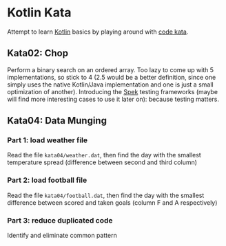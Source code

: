 # Kotlin Kata
Attempt to learn [Kotlin](http://kotlinlang.org/) basics by playing around with [code kata](http://codekata.com/kata/codekata-intro/).
 
## Kata02: Chop
Perform a binary search on an ordered array. Too lazy to come up with 5 implementations, so stick to 4 (2.5 would be a better definition, since one simply uses the native Kotlin/Java implementation and one is just a small optimization of another).
Introducing the [Spek](https://jetbrains.github.io/spek/index.html) testing frameworks (maybe will find more interesting cases to use it later on): because testing matters.

## Kata04: Data Munging
### Part 1: load weather file
Read the file `kata04/weather.dat`, then find the day with the smallest temperature spread (difference between second and third column)
### Part 2: load football file
Read the file `kata04/football.dat`, then find the day with the smallest difference between scored and taken goals (column F and A respectively)
### Part 3: reduce duplicated code
Identify and eliminate common pattern
